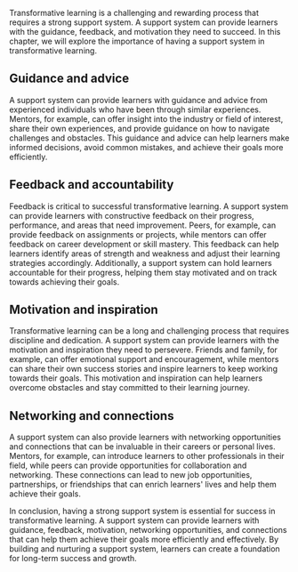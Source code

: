 
Transformative learning is a challenging and rewarding process that requires a strong support system. A support system can provide learners with the guidance, feedback, and motivation they need to succeed. In this chapter, we will explore the importance of having a support system in transformative learning.

Guidance and advice
-------------------

A support system can provide learners with guidance and advice from experienced individuals who have been through similar experiences. Mentors, for example, can offer insight into the industry or field of interest, share their own experiences, and provide guidance on how to navigate challenges and obstacles. This guidance and advice can help learners make informed decisions, avoid common mistakes, and achieve their goals more efficiently.

Feedback and accountability
---------------------------

Feedback is critical to successful transformative learning. A support system can provide learners with constructive feedback on their progress, performance, and areas that need improvement. Peers, for example, can provide feedback on assignments or projects, while mentors can offer feedback on career development or skill mastery. This feedback can help learners identify areas of strength and weakness and adjust their learning strategies accordingly. Additionally, a support system can hold learners accountable for their progress, helping them stay motivated and on track towards achieving their goals.

Motivation and inspiration
--------------------------

Transformative learning can be a long and challenging process that requires discipline and dedication. A support system can provide learners with the motivation and inspiration they need to persevere. Friends and family, for example, can offer emotional support and encouragement, while mentors can share their own success stories and inspire learners to keep working towards their goals. This motivation and inspiration can help learners overcome obstacles and stay committed to their learning journey.

Networking and connections
--------------------------

A support system can also provide learners with networking opportunities and connections that can be invaluable in their careers or personal lives. Mentors, for example, can introduce learners to other professionals in their field, while peers can provide opportunities for collaboration and networking. These connections can lead to new job opportunities, partnerships, or friendships that can enrich learners' lives and help them achieve their goals.

In conclusion, having a strong support system is essential for success in transformative learning. A support system can provide learners with guidance, feedback, motivation, networking opportunities, and connections that can help them achieve their goals more efficiently and effectively. By building and nurturing a support system, learners can create a foundation for long-term success and growth.
